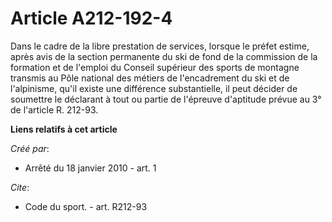 # Article A212-192-4

Dans le cadre de la libre prestation de services, lorsque le préfet estime, après avis de la section permanente du ski de
fond de la commission de la formation et de l'emploi du Conseil supérieur des sports de montagne transmis au Pôle national
des métiers de l'encadrement du ski et de l'alpinisme, qu'il existe une différence substantielle, il peut décider de
soumettre le déclarant à tout ou partie de l'épreuve d'aptitude prévue au 3° de l'article R. 212-93.

**Liens relatifs à cet article**

_Créé par_:

  - Arrêté du 18 janvier 2010 - art. 1

_Cite_:

  - Code du sport. - art. R212-93
